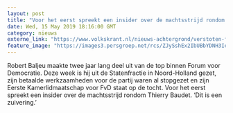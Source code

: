 ```yaml
---
layout: post
title: "Voor het eerst spreekt een insider over de machtsstrijd rondom Baudet: ‘Dit is een zuivering’"
date: Wed, 15 May 2019 18:16:00 GMT
category: nieuws
externe_link: "https://www.volkskrant.nl/nieuws-achtergrond/verstoten-fvd-kopstuk-robert-baljeu-binnen-de-partij-heerst-een-enorme-angstcultuur~bbfad466/"
feature_image: "https://images3.persgroep.net/rcs/ZJySshEx2IbUBbYDNH3IebpJBAM/diocontent/148447368/_crop/0/0/3629/3629/_fill/320/320?appId=93a17a8fd81db0de025c8abd1cca1279&quality=0.85"
---
```


Robert Baljeu maakte twee jaar lang deel uit van de top binnen Forum voor Democratie. Deze week is hij uit de Statenfractie in Noord-Holland gezet, zijn betaalde werkzaamheden voor de partij waren al stopgezet en zijn Eerste Kamerlidmaatschap voor FvD staat op de tocht. Voor het eerst spreekt een insider over de machtsstrijd rondom Thierry Baudet. ‘Dit is een zuivering.’
